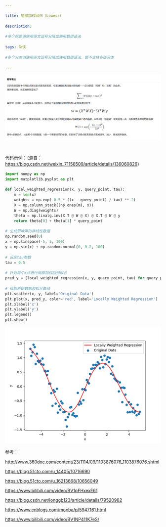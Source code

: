 ```yaml
---

title: 局部加权回归（Lowess）
 
description: 

#多个标签请使用英文逗号分隔或使用数组语法

tags: 杂谈

#多个分类请使用英文逗号分隔或使用数组语法，暂不支持多级分类

---
```




![image-20241012182934487](./2024_10_12_3_局部加权回归（Lowess）.assets/image-20241012182934487.png)



<br/>



代码示例：（源自：<https://blog.csdn.net/weixin_71158509/article/details/136060826>）

```python
import numpy as np
import matplotlib.pyplot as plt
 
def local_weighted_regression(x, y, query_point, tau):
    m = len(x)
    weights = np.exp(-0.5 * ((x - query_point) / tau) ** 2)
    X = np.column_stack((np.ones(m), x))
    W = np.diag(weights)
    theta = np.linalg.inv(X.T @ W @ X) @ X.T @ W @ y
    return theta[0] + theta[1] * query_point
 
# 生成带噪声的非线性数据
np.random.seed(0)
x = np.linspace(-5, 5, 100)
y = np.sin(x) + np.random.normal(0, 0.2, 100)
 
# 设定tau参数
tau = 0.5
 
# 针对每个x点进行局部加权回归拟合
pred_y = [local_weighted_regression(x, y, query_point, tau) for query_point in x]
 
# 绘制原始数据和拟合曲线
plt.scatter(x, y, label='Original Data')
plt.plot(x, pred_y, color='red', label='Locally Weighted Regression')
plt.xlabel('x')
plt.ylabel('y')
plt.legend()
plt.show()
```



![image-20241012181129386](./2024_10_12_3_局部加权回归（Lowess）.assets/image-20241012181129386.png)



参考：

http://www.360doc.com/content/23/1114/09/1103876076_1103876076.shtml

https://blog.51cto.com/u_14405/10716690

https://blog.51cto.com/u_16213668/10656049

https://www.bilibili.com/video/BV1pFHxexE61

https://blog.csdn.net/longgb123/article/details/79520982

https://www.cnblogs.com/mooba/p/5947161.html

https://www.bilibili.com/video/BV1NP411K7eS/
